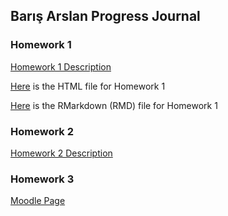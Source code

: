 ## Barış Arslan Progress Journal


### Homework 1
[Homework 1 Description](HW1/IE360_Spring22_HW1.pdf)

[Here](https://bu-ie-360.github.io/spring22-BarisArslan/HW1/HW1_Baris_Arslan.html) is the HTML file for Homework 1

[Here](HW1/HW1_Baris_Arslan.Rmd) is the RMarkdown (RMD) file for Homework 1


### Homework 2
[Homework 2 Description](HW2/IE360_Spring22_HW2.pdf)


### Homework 3

[Moodle Page](https://moodle.boun.edu.tr/login/)
